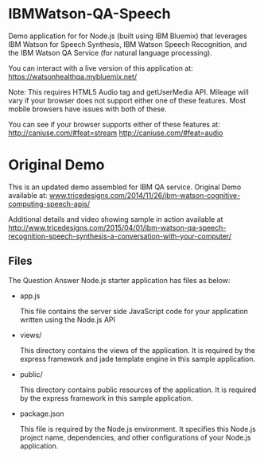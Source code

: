 # IBMWatson-QA-Speech
Demo application for for Node.js (built using IBM Bluemix) that leverages IBM Watson for Speech Synthesis, IBM Watson Speech Recognition, and the IBM Watson QA Service (for natural language processing).  

You can interact with a live version of this application at:
https://watsonhealthqa.mybluemix.net/

Note: This requires HTML5 Audio tag and getUserMedia API.  Mileage will vary if your browser does not support either one of these features.  Most mobile browsers have issues with both of these.

You can see if your browser supports either of these features at:
http://caniuse.com/#feat=stream
http://caniuse.com/#feat=audio

# Original Demo
This is an updated demo assembled for IBM QA service.  Original Demo available at: 
www.tricedesigns.com/2014/11/26/ibm-watson-cognitive-computing-speech-apis/

Additional details and video showing sample in action available at 
http://www.tricedesigns.com/2015/04/01/ibm-watson-qa-speech-recognition-speech-synthesis-a-conversation-with-your-computer/


## Files

The Question Answer Node.js starter application has files as below:


*   app.js

    This file contains the server side JavaScript code for your application written using the Node.js API

*   views/

    This directory contains the views of the application. It is required by the express framework and jade template engine in this sample application.

*   public/

    This directory contains public resources of the application. It is required by the express framework in this sample application.

*   package.json

    This file is required by the Node.js environment. It specifies this Node.js project name, dependencies, and other configurations of your Node.js application.